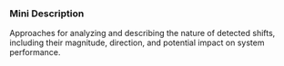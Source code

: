 ### Mini Description

Approaches for analyzing and describing the nature of detected shifts, including their magnitude, direction, and potential impact on system performance.
